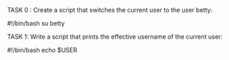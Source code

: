 TASK 0 : Create a script that switches the current user to the user betty:

#!/bin/bash
su betty


TASK 1: Write a script that prints the effective username of the current user:

#!/bin/bash
echo $USER

